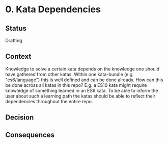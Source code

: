# 0. Kata Dependencies

## Status

Drafting

## Context

Knowledge to solve a certain kata depends on the knowledge one should have gathered from other katas.
Within one kata-bundle (e.g. "es6/language") this is well defined and can be done already.
How can this be done across all katas in this repo?
E.g. a ES10 kata might require knowledge of something learned in an ES6 kata. To be able to inform the
user about such a learning path the katas should be able to reflect their dependencies throughout the
entire repo.

## Decision


## Consequences

